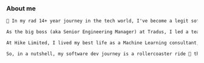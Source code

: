 ### About me

<!--
**dipankar/dipankar** is a ✨ _special_ ✨ repository because its `README.md` (this file) appears on your GitHub profile.

Here are some ideas to get you started:

- 🔭 I’m currently working on ...
- 🌱 I’m currently learning ...
- 👯 I’m looking to collaborate on ...
- 🤔 I’m looking for help with ...
- 💬 Ask me about ...
- 📫 How to reach me: ...
- 😄 Pronouns: ...
- ⚡ Fun fact: ...
-->
```markdown
🚀 In my rad 14+ year journey in the tech world, I've become a legit software wizard! 🧙‍♂️ It all started straight out of university when I joined Slideshare as one of their pioneer software engineers. 🎓👨‍💻 Since then, I've been coding my way through different fields, creating everything from e-commerce platforms 🛍️ to adtech solutions 📊 and advanced machine learning systems 🤖.

As the big boss (aka Senior Engineering Manager) at Tradus, I led a team of 15 talented engineers, and we launched India's first true e-commerce marketplace. 🛠️🏬 At Mailinblue and HTMedia, I designed solid, scalable systems and APIs, proving there's no tech challenge too big for me! 💪🔧

At Hike Limited, I lived my best life as a Machine Learning consultant, merging my software dev skills with my ML knowledge to file multiple patents and publish research papers. 📚👩‍🔬 I've also aced several migrations and transformations, like the one I led at Nykaa, taking them from Magento to a custom platform. 🔄💡

So, in a nutshell, my software dev journey is a rollercoaster ride 🎢 that's taken me through multiple industries, languages, and tech. I live for the next challenge, love places that value innovation, and I'm all about creating solutions that make businesses shine. 🌟💼 My career is a testament to my dedication to making tech magic happen, and I'm just getting started! 🚀👊
```
